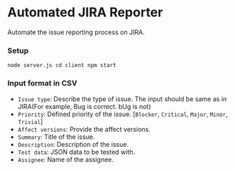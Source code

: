 # Automated JIRA Reporter

Automate the issue reporting process on JIRA.

### Setup

`node server.js
 cd client
 npm start`

 ### Input format in CSV
 * `Issue type`: Describe the type of issue. The input should be same as in JIRA(For example, Bug is correct. bUg is not)
 * `Priority`: Defined priority of the issue. [`Blocker`, `Critical`, `Major`, `Minor`, `Trivial`]
 * `Affect versions`: Provide the affect versions.
 * `Summary`: Title of the issue.
 * `Description`: Description of the issue.
 * `Test data`: JSON data to be tested with.
 * `Assignee`: Name of the assignee.